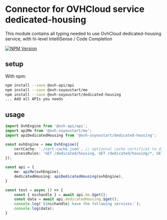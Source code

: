 # Connector for OVHCloud service dedicated-housing

This module contains all typing needed to use OvhCloud dedicated-housing service, with hi-level IntelliSense / Code Completion

[![NPM Version](https://img.shields.io/npm/v/@ovh-soyoustart/dedicated-housing.svg?style=flat)](https://www.npmjs.org/package/@ovh-soyoustart/dedicated-housing)

## setup

With npm:
````bash
npm install --save @ovh-api/api
npm install --save @ovh-soyoustart/me
npm install --save @ovh-soyoustart/dedicated-housing
... Add all APIs you needs
````

## usage

````typescript
import OvhEngine from '@ovh-api/api';
import apiMe from '@ovh-soyoustart/me';
import apiDedicatedHousing from '@ovh-soyoustart/dedicated-housing';

const ovhEngine = new OvhEngine({ 
    certCache: './cert-cache.json', // optionnal cache certificat to disk
    accessRules: 'GET /dedicated/housing, GET /dedicated/housing/*, GET /me', // optionnal limit the requested privileges.
});

const api = {
    me: apiMe(ovhEngine),
    dedicatedHousing: apiDedicatedHousing(ovhEngine),
}

const test = async () => {
    const { nichandle } = await api.me.$get();
    const data = await api.dedicatedHousing.$get();
    console.log(`${nichandle} have the following services:`);
    console.log(data);
}

````